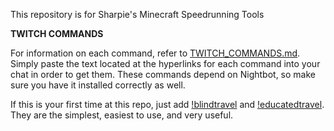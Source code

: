 This repository is for Sharpie's Minecraft Speedrunning Tools

**TWITCH COMMANDS**

For information on each command, refer to [TWITCH_COMMANDS.md](TWITCH_COMMANDS.md).
Simply paste the text located at the hyperlinks for each command into your chat in order to get them.
These commands depend on Nightbot, so make sure you have it installed correctly as well.

If this is your first time at this repo, just add [!blindtravel](https://raw.githubusercontent.com/Sharpieman20/Sharpies-Speedrunning-Tools/main/commands/!blindtravel) and [!educatedtravel](https://raw.githubusercontent.com/Sharpieman20/Sharpies-Speedrunning-Tools/main/commands/!educatedtravel). They are the simplest, easiest to use, and very useful.